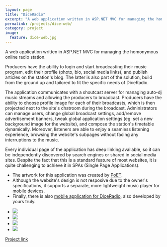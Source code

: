 ```yaml
---
layout: page
title: "DiceRadio"
excerpt: "A web application written in ASP.NET MVC for managing the homonymous online radio station"
permalink: /projects/dice-web/
category: project
image:
  feature: dice-web.jpg
---
```

A web application written in ASP.NET MVC for managing the homonymous online radio station.

Producers have the ability to login and start broadcasting their music program, edit their profile (photo, bio, social media links), and publish articles on the station's blog. The latter is also part of the solution, build from the ground up and tailored to fit the specific needs of DiceRadio.

The application communicates with a shoutcast server for managing auto-dj music streams and allowing the producers to broadcast. Producers have the ability to choose profile image for each of their broadcasts, which is then projected next to the site's chatroom during the broadcast. Administrators can manage users, change global broadcast settings, add/remove advertisement banners, tweak global application settings (eg: set a new background image for the website), and compose the station's timetable dynamically. Moreover, listeners are able to enjoy a seamless listening experience, browsing the website's subpages without facing any interruptions to the music.

Every individual page of the application has deep linking available, so it can be independently discovered by search engines or shared in social media sites. Despite the fact that this is a standard feature of most websites, it is quite challenging to achieve it in SPAs (Single Page Applications).

* The artwork for this application was created by [PoET](http://diceradio.gr/Producers/7/poet).
* Although the website's design is not resposive due to the owner's specifications, it supports a separate, more lightweight music player for mobile devices.
* Finally, there is also [mobile application for DiceRadio](https://play.google.com/store/apps/details?id=com.drinkbird.diceradio), also developed by yours truly.

<ul class="list-inline gallery">
	<li>
		<a href="{{ site.baseurl }}/images/dice1.jpg" class="image-popup mfp-with-zoom" title="A part of Dice Radio's public web interface">
			<img src="{{ site.baseurl }}/images/dice1-150x150.jpg" />
		</a>
	</li>	
	<li>
		<a href="{{ site.baseurl }}/images/dice2.jpg" class="image-popup mfp-with-zoom" title="A part of Dice Radio's public web interface">
			<img src="{{ site.baseurl }}/images/dice2-150x150.jpg" />
		</a>
	</li>
	<li>
		<a href="{{ site.baseurl }}/images/dice3.jpg" class="image-popup mfp-with-zoom" title="A part of Dice Radio's control panel web interface">
			<img src="{{ site.baseurl }}/images/dice3-150x150.jpg" />
		</a>
	</li>	
	<li>
		<a href="{{ site.baseurl }}/images/dice4.jpg" class="image-popup mfp-with-zoom" title="A part of Dice Radio's control panel web interface">
			<img src="{{ site.baseurl }}/images/dice4-150x150.jpg" />
		</a>
	</li>
</ul>

[Project link](http://www.diceradio.gr/)
